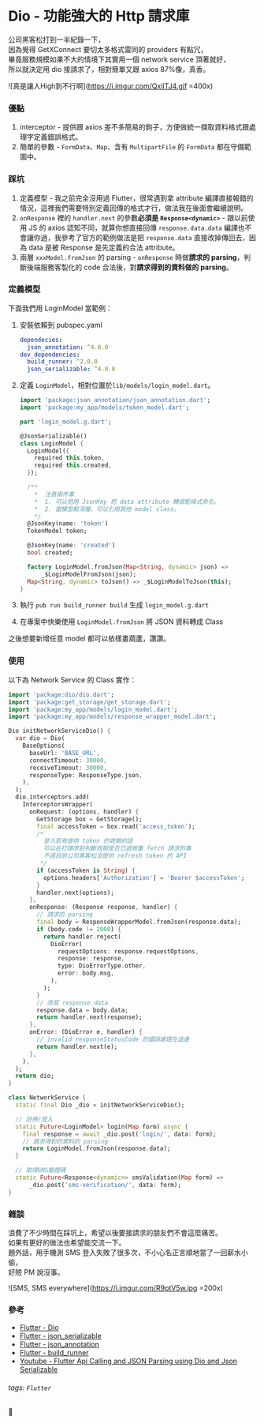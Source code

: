 # Dio - 功能強大的 Http 請求庫

公司黑客松打到一半紀錄一下，<br />
因為覺得 GetXConnect 要切太多格式雷同的 providers 有點冗，<br />
畢竟服務規模如果不大的情境下其實用一個 network service 頂著就好，<br />
所以就決定用 dio 接請求了，相對簡單又跟 axios 87%像，真香。

![真是讓人High到不行啊](https://i.imgur.com/QxiITJ4.gif =400x)

### 優點

1. interceptor - 提供跟 axios 差不多簡易的鉤子，方便做統一擷取資料格式跟處理字定義錯誤格式。
2. 簡單的參數 - `FormData`、`Map`、含有 `MultipartFile` 的 `FormData` 都在守備範圍中。

### 踩坑

1. 定義模型 - 我之前完全沒用過 Flutter，很常遇到拿 attribute 編譯直接報錯的情況，這裡我們需要特別定義回傳的格式才行，做法我在後面會繼續說明。
2. `onResponse` 裡的 `handler.next` 的參數**必須是 `Response<dynamic>`** - 跟以前使用 JS 的 axios 認知不同，就算你想直接回傳 `response.data.data` 編譯也不會讓你過，我參考了官方的範例做法是把 `response.data` 直接改掉傳回去，因為 data 是被 Response 是先定義的合法 attribute。
3. 兩層 `xxxModel.fromJson` 的 parsing - `onResponse` 時做**請求的 parsing**，判斷後端服務客製化的 code 合法後，對**請求得到的資料做的 parsing**。

### 定義模型

下面我們用 LoginModel 當範例：

1. 安裝依賴到 pubspec.yaml
   ```yaml
   dependecies:
     json_annotation: ^4.0.0
   dev_dependencies:
     build_runner: ^2.0.0
     json_serializable: ^4.0.0
   ```
2. 定義 `LoginModel`，相對位置於`lib/models/login_model.dart`。

   ```dart
   import 'package:json_annotation/json_annotation.dart';
   import 'package:my_app/models/token_model.dart';

   part 'login_model.g.dart';

   @JsonSerializable()
   class LoginModel {
     LoginModel({
       required this.token,
       required this.created,
     });

     /**
       *  注意兩件事
       *  1. 可以把用 JsonKey 把 data attribute 轉成駝峰式命名。
       *  2. 當模型較深層，可以引用其他 model class。
       */
     @JsonKey(name: 'token')
     TokenModel token;

     @JsonKey(name: 'created')
     bool created;

     factory LoginModel.fromJson(Map<String, dynamic> json) =>
         _$LoginModelFromJson(json);
     Map<String, dynamic> toJson() => _$LoginModelToJson(this);
   }

   ```

3. 執行 `pub run build_runner build` 生成 `login_model.g.dart`
4. 在專案中快樂使用 `LoginModel.fromJson` 將 JSON 資料轉成 Class

之後想要新增任意 model 都可以依樣畫葫蘆，讚讚。

### 使用

以下為 Network Service 的 Class 實作：

```dart
import 'package:dio/dio.dart';
import 'package:get_storage/get_storage.dart';
import 'package:my_app/models/login_model.dart';
import 'package:my_app/models/response_wrapper_model.dart';

Dio initNetworkServiceDio() {
  var dio = Dio(
    BaseOptions(
      baseUrl: 'BASE_URL',
      connectTimeout: 30000,
      receiveTimeout: 30000,
      responseType: ResponseType.json,
    ),
  );
  dio.interceptors.add(
    InterceptorsWrapper(
      onRequest: (options, handler) {
        GetStorage box = GetStorage();
        final accessToken = box.read('access_token');
        /*
          登入若有提供 token 的效期的話
          可以在打請求前判斷效期是否已過做重 fetch 請求的事
          不過目前公司黑客松沒提供 refresh token 的 API
         */
        if (accessToken is String) {
          options.headers['Authorization'] = 'Bearer $accessToken';
        }
        handler.next(options);
      },
      onResponse: (Response response, handler) {
        // 請求的 parsing
        final body = ResponseWrapperModel.fromJson(response.data);
        if (body.code != 2000) {
          return handler.reject(
            DioError(
              requestOptions: response.requestOptions,
              response: response,
              type: DioErrorType.other,
              error: body.msg,
            ),
          );
        }
        // 改寫 response.data
        response.data = body.data;
        return handler.next(response);
      },
      onError: (DioError e, handler) {
        // invalid responseStatusCode 的錯誤處理在這邊
        return handler.next(e);
      },
    ),
  );
  return dio;
}

class NetworkService {
  static final Dio _dio = initNetworkServiceDio();

  // 註冊/登入
  static Future<LoginModel> login(Map form) async {
    final response = await _dio.post('login/', data: form);
    // 請求得到的資料的 parsing
    return LoginModel.fromJson(response.data);
  }

  // 取得SMS驗證碼
  static Future<Response<dynamic>> smsValidation(Map form) =>
      _dio.post('sms-verification/', data: form);
}
```

### 雜談

浪費了不少時間在踩坑上，希望以後要接請求的朋友們不會這麼痛苦。<br />
如果有更好的做法也希望能交流一下。<br />
題外話，用手機測 SMS 登入失敗了很多次，不小心名正言順地當了一回薪水小偷，<br />
好險 PM 說沒事。

![SMS, SMS everywhere](https://i.imgur.com/R9ptV5w.jpg =200x)

### 參考

- [Flutter - Dio](https://pub.dev/packages/dio)
- [Flutter - json_serializable](https://pub.dev/packages/json_serializable)
- [Flutter - json_annotation](https://pub.dev/packages/json_annotation)
- [Flutter - build_runner](https://dart.dev/tools/build_runner)
- [Youtube - Flutter Api Calling and JSON Parsing using Dio and Json Serializable](https://www.youtube.com/watch?v=lvRsi3PjckI)

###### tags: `Flutter`


